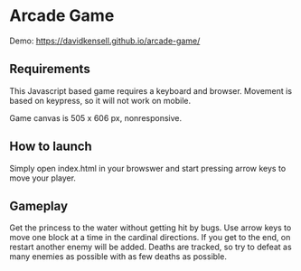 # Arcade Game

Demo: https://davidkensell.github.io/arcade-game/

## Requirements

This Javascript based game requires a keyboard and browser. Movement is based on keypress, so it will not work on mobile.

Game canvas is 505 x 606 px, nonresponsive.

## How to launch

Simply open index.html in your browswer and start pressing arrow keys to move your player.

## Gameplay

Get the princess to the water without getting hit by bugs. Use arrow keys to move one block at a time in the cardinal directions. If you get to the end, on restart another enemy will be added. Deaths are tracked, so try to defeat as many enemies as possible with as few deaths as possible.
